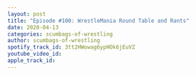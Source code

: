 ```yaml
---
layout: post
title: "Episode #100: WrestleMania Round Table and Rants"
date: 2020-04-13
categories: scumbags-of-wrestling
author: scumbags-of-wrestling
spotify_track_id: 3tt2HWowag6ypHOk6jEuVZ
youtube_video_id: 
apple_track_id: 
---
```

